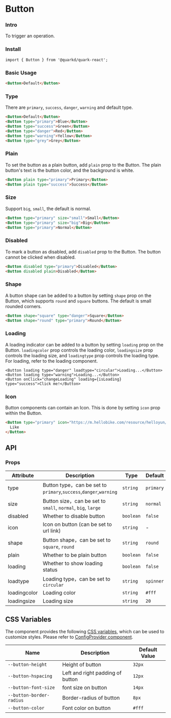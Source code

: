# Button

### Intro

To trigger an operation.

### Install

```tsx
import { Button } from '@quarkd/quark-react';
```

### Basic Usage

```html
<Button>Default</Button>
```

### Type

There are `primary`, `success`, `danger`, `warning` and default type.

```html
<Button>Default</Button>
<Button type="primary">Blue</Button>
<Button type="success">Green</Button>
<Button type="danger">Red</Button>
<Button type="warning">Yellow</Button>
<Button type="grey">Grey</Button>
```

### Plain

To set the button as a plain button, add `plain` prop to the Button. The plain button's text is the button color, and the background is white.

```html
<Button plain type="primary">Primary</Button>
<Button plain type="success">Success</Button>
```

### Size

Support `big`, `small`, the default is normal.

```html
<Button type="primary" size="small">Small</Button>
<Button type="primary" size="big">Big</Button>
<Button type="primary">Normal</Button>
```

### Disabled

To mark a button as disabled, add `disabled` prop to the Button. The button cannot be clicked when disabled.

```html
<Button disabled type="primary">Disabled</Button>
<Button disabled plain>Disabled</Button>
```

### Shape

A button shape can be added to a button by setting `shape` prop on the Button, which supports `round` and `square` buttons. The default is small rounded corners.

```html
<Button shape="square" type="danger">Square</Button>
<Button shape="round" type="primary">Round</Button>
```

### Loading

A loading indicator can be added to a button by setting `loading` prop on the Button. `loadingcolor` prop controls the loading color, `loadingsize` prop controls the loading size, and `loadingtype` prop controls the loading type. For loading, refer to the loading component.

```tsx
<Button loading type="danger" loadtype="circular">Loading...</Button>
<Button loading type="warning">Loading...</Button>
<Button onClick="changeLoading" loading={isLoading} type="success">Click me!</Button>
```

### Icon

Button components can contain an Icon. This is done by setting `icon` prop within the Button.

```html
<Button type="primary" icon="https://m.hellobike.com/resource/helloyun/16682/Agnve_tel%20(1).png">
  Like
</Button>
```

## API

### Props

| Attribute    | Description                                                          | Type     | Default      |
|--------------|--------------------------------------------------------------------- |---------- |-------------|
| type         | Button type，can be set to `primary`,`success`,`danger`,`warning`    | `string`  | `primary`   |
| size         | Button size，can be set to `small`, `normal`, `big`, `large`         | `string`  | `normal`    |
| disabled     | Whether to disable button                                            | `boolean` | `false`     |
| icon         | Icon on button (can be set to url link)                              | `string`  | -           |
| shape        | Button shape，can be set to `square`, `round`                        | `string`  | `round`     |
| plain        | Whether to be plain button                                           | `boolean` | `false `    |
| loading      | Whether to show loading status                                       | `boolean` | `false`     |
| loadtype     | Loading type，can be set to `circular`                               | `string`  | `spinner`   |
| loadingcolor | Loading color                                                        | `string`  | `#fff`      |
| loadingsize  | Loading size                                                         | `string`  | `20`        |


## CSS Variables

The component provides the following [CSS variables](https://developer.mozilla.org/zh-CN/docs/Web/CSS/Using_CSS_custom_properties), which can be used to customize styles. Please refer to [ConfigProvider component](#/zh-CN/guide/theme).

| Name                      | Description                        | Default Value  |
| --------------------------| -----------------------------------| -------------- |
| `--button-height`         | Height of button                   | `32px`         |
| `--button-hspacing`       | Left and right padding of button   | `12px`         |
| `--button-font-size`      | font size on button                | `14px`         |
| `--button-border-radius`  | Border-radius of button            | `8px`          |
| `--button-color`          | Font color on button               | `#fff`         |